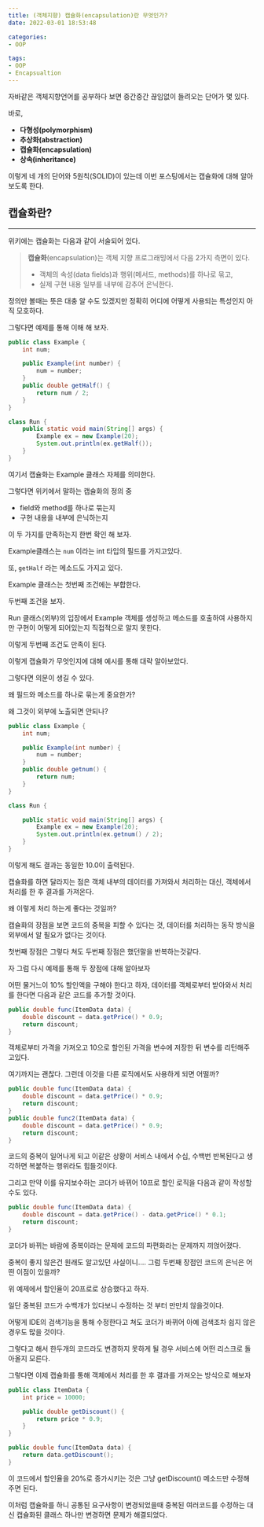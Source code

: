 ```yaml
---
title: (객체지향) 캡슐화(encapsulation)란 무엇인가?
date: 2022-03-01 18:53:48  

categories:
- OOP

tags:  
- OOP
- Encapsualtion
---
```



자바같은 객체지향언어를 공부하다 보면 중간중간 끊임없이 들려오는 단어가 몇 있다.

바로,

- **다형성(polymorphism)**
- **추상화(abstraction)**
- **캡슐화(encapsulation)**
- **상속(inheritance)**

이렇게 네 개의 단어와 5원칙(SOLID)이 있는데 이번 포스팅에서는 캡슐화에 대해 알아보도록 한다.

## 캡슐화란?

---

위키에는 캡슐화는 다음과 같이 서술되어 있다.

> **캡슐화**(encapsulation)는 객체 지향 프로그래밍에서 다음 2가지 측면이 있다.
> - 객체의 속성(data fields)과 행위(메서드, methods)를 하나로 묶고,
> - 실제 구현 내용 일부를 내부에 감추어 은닉한다.


정의만 볼때는 뜻은 대충 알 수도 있겠지만 정확히 어디에 어떻게 사용되는 특성인지 아직 모호하다.

그렇다면 예제를 통해 이해 해 보자.

```java
public class Example {
    int num;

    public Example(int number) {
        num = number;
    }
    public double getHalf() {
        return num / 2;
    }
}

class Run {
    public static void main(String[] args) {
        Example ex = new Example(20);
        System.out.println(ex.getHalf());
    }
}
```

여기서 캡슐화는 Example 클래스 자체를 의미한다.

그렇다면 위키에서 말하는 캡슐화의 정의 중 

- field와 method를 하나로 묶는지
- 구현 내용을 내부에 은닉하는지

이 두 가지를 만족하는지 한번 확인 해 보자.

Example클래스는 `num` 이라는 int 타입의 필드를 가지고있다.

또, `getHalf` 라는 메소드도 가지고 있다.

Example 클래스는 첫번째 조건에는 부합한다.

두번째 조건을 보자.

Run 클래스(외부)의 입장에서 Example 객체를 생성하고 메소드를 호출하여 사용하지만 구현이 어떻게 되어있는지 직접적으로 알지 못한다.

이렇게 두번째 조건도 만족이 된다.

이렇게 캡슐화가 무엇인지에 대해 예시를 통해 대략 알아보았다.

그렇다면 의문이 생길 수 있다.

왜 필드와 메소드를 하나로 묶는게 중요한가?

왜 그것이 외부에 노출되면 안되나?

```java
public class Example {
    int num;

    public Example(int number) {
        num = number;
    }
    public double getnum() {
        return num;
    }
}

class Run {

    public static void main(String[] args) {
        Example ex = new Example(20);
        System.out.println(ex.getnum() / 2);
    }
}
```

이렇게 해도 결과는 동일한 10.0이 출력된다.

캡슐화를 하면 달라지는 점은 객체 내부의 데이터를 가져와서 처리하는 대신, 객체에서 처리를 한 후 결과를 가져온다.

왜 이렇게 처리 하는게 좋다는 것일까?

캡슐화의 장점을 보면 코드의 중복을 피할 수 있다는 것, 데이터를 처리하는 동작 방식을 외부에서 알 필요가 없다는 것이다.

첫번째 장점은 그렇다 쳐도 두번째 장점은 했던말을 반복하는것같다.

자 그럼 다시 예제를 통해 두 장점에 대해 알아보자

어떤 물거느이 10% 할인액을 구해야 한다고 하자, 데이터를 객체로부터 받아와서 처리를 한다면 다음과 같은 코드를 추가할 것이다.

```java
public double func(ItemData data) {
    double discount = data.getPrice() * 0.9;
    return discount;
}
```

객체로부터 가격을 가져오고 10으로 할인된 가격을 변수에 저장한 뒤 변수를 리턴해주고있다.

여기까지는 괜찮다. 그런데 이것을 다른 로직에서도 사용하게 되면 어떨까?

```java
public double func(ItemData data) {
    double discount = data.getPrice() * 0.9;
    return discount;
}
public double func2(ItemData data) {
    double discount = data.getPrice() * 0.9;
    return discount;
}
```

코드의 중복이 일어나게 되고 이같은 상황이 서비스 내에서 수십, 수백번 반복된다고 생각하면 복붙하는 행위라도 힘들것이다.

그리고 만약 이를 유지보수하는 코더가 바뀌어 10프로 할인 로직을 다음과 같이 작성할 수도 있다.

```java
public double func(ItemData data) {
    double discount = data.getPrice() - data.getPrice() * 0.1;
    return discount;
}
```

코더가 바뀌는 바람에 중복이라는 문제에 코드의 파편화라는 문제까지 끼얹어졌다.

중복이 좋지 않은건 원래도 알고있던 사실이니.... 그럼 두번째 장점인 코드의 은닉은 어떤 이점이 있을까?

위 예제에서 할인율이 20프로로 상승했다고 하자.

일단 중복된 코드가 수백개가 있다보니 수정하는 것 부터 만만치 않을것이다.

어떻게 IDE의 검색기능을 통해 수정한다고 쳐도 코더가 바뀌어 아예 검색조차 쉽지 않은경우도 많을 것이다.

그렇다고 해서 한두개의 코드라도 변경하지 못하게 될 경우 서비스에 어떤 리스크로 돌아올지 모른다.

그렇다면 이제 캡슐화를 통해 객체에서 처리를 한 후 결과를 가져오는 방식으로 해보자

```java
public class ItemData {
    int price = 10000;

    public double getDiscount() {
        return price * 0.9;
    }
}

public double func(ItemData data) {
    return data.getDiscount();
}
```

이 코드에서 할인율을 20%로 증가시키는 것은 그냥 getDiscount() 메소드만 수정해주면 된다.

이처럼 캡슐화를 하니 공통된 요구사항이 변경되었을때 중복된 여러코드를 수정하는 대신 캡슐화된 클래스 하나만 변경하면 문제가 해결되었다.